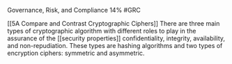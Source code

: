 Governance, Risk, and Compliance 14%  #GRC

[[5A Compare and Contrast Cryptographic Ciphers]]
There are three main types of cryptographic algorithm with different roles to play in the assurance of the [[security properties]] confidentiality, integrity, availability, and non-repudiation. These types are hashing algorithms and two types of encryption ciphers: symmetric and asymmetric.